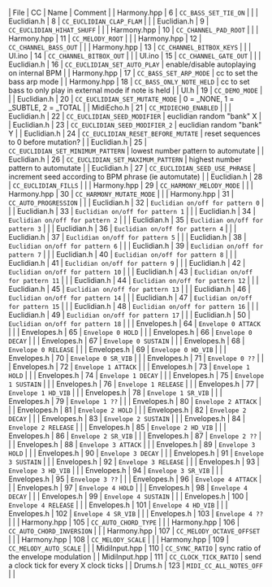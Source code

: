 | File	| CC	| Name	| Comment	|
| Harmony.hpp	| 6	| `CC_BASS_SET_TIE_ON`	| 	|
| Euclidian.h	| 8	| `CC_EUCLIDIAN_CLAP_FLAM`	| 	|
| Euclidian.h	| 9	| `CC_EUCLIDIAN_HIHAT_SHUFF`	| 	|
| Harmony.hpp	| 10	| `CC_CHANNEL_PAD_ROOT`	| 	|
| Harmony.hpp	| 11	| `CC_MELODY_ROOT`	| 	|
| Harmony.hpp	| 12	| `CC_CHANNEL_BASS_OUT`	| 	|
| Harmony.hpp	| 13	| `CC_CHANNEL_BITBOX_KEYS`	| 	|
| UI.ino	| 14	| `CC_CHANNEL_BITBOX_OUT`	| 	|
| UI.ino	| 15	| `CC_CHANNEL_GATE_OUT`	| 	|
| Euclidian.h	| 16	| `CC_EUCLIDIAN_SET_AUTO_PLAY`	|  enable/disable autoplaying on internal BPM	|
| Harmony.hpp	| 17	| `CC_BASS_SET_ARP_MODE`	|  cc to set the bass arp mode	|
| Harmony.hpp	| 18	| `CC_BASS_ONLY_NOTE_HELD`	|  cc to set bass to only play in external mode if note is held	|
| UI.h	| 19	| `CC_DEMO_MODE`	| 	|
| Euclidian.h	| 20	| `CC_EUCLIDIAN_SET_MUTATE_MODE`	|  0 = _NONE, 1 = _SUBTLE, 2 = _TOTAL	|
| MidiEcho.h	| 21	| `CC_MIDIECHO_ENABLED`	| 	|
| Euclidian.h	| 22	| `CC_EUCLIDIAN_SEED_MODIFIER`	|  euclidian random "bank" X	|
| Euclidian.h	| 23	| `CC_EUCLIDIAN_SEED_MODIFIER_2`	|  euclidian random "bank" Y	|
| Euclidian.h	| 24	| `CC_EUCLIDIAN_RESET_BEFORE_MUTATE`	|  reset sequences to 0 before mutation?	|
| Euclidian.h	| 25	| `CC_EUCLIDIAN_SET_MINIMUM_PATTERN`	|  lowest number pattern to automutate	|
| Euclidian.h	| 26	| `CC_EUCLIDIAN_SET_MAXIMUM_PATTERN`	|  highest number pattern to automutate	|
| Euclidian.h	| 27	| `CC_EUCLIDIAN_SEED_USE_PHRASE`	|  increment seed according to BPM phrase (ie automutate)	|
| Euclidian.h	| 28	| `CC_EUCLIDIAN_FILLS`	| 	|
| Harmony.hpp	| 29	| `CC_HARMONY_MELODY_MODE`	| 	|
| Harmony.hpp	| 30	| `CC_HARMONY_MUTATE_MODE`	| 	|
| Harmony.hpp	| 31	| `CC_AUTO_PROGRESSION`	| 	|
| Euclidian.h	| 32	| `Euclidian on/off for pattern 0`	| 	|
| Euclidian.h	| 33	| `Euclidian on/off for pattern 1`	| 	|
| Euclidian.h	| 34	| `Euclidian on/off for pattern 2`	| 	|
| Euclidian.h	| 35	| `Euclidian on/off for pattern 3`	| 	|
| Euclidian.h	| 36	| `Euclidian on/off for pattern 4`	| 	|
| Euclidian.h	| 37	| `Euclidian on/off for pattern 5`	| 	|
| Euclidian.h	| 38	| `Euclidian on/off for pattern 6`	| 	|
| Euclidian.h	| 39	| `Euclidian on/off for pattern 7`	| 	|
| Euclidian.h	| 40	| `Euclidian on/off for pattern 8`	| 	|
| Euclidian.h	| 41	| `Euclidian on/off for pattern 9`	| 	|
| Euclidian.h	| 42	| `Euclidian on/off for pattern 10`	| 	|
| Euclidian.h	| 43	| `Euclidian on/off for pattern 11`	| 	|
| Euclidian.h	| 44	| `Euclidian on/off for pattern 12`	| 	|
| Euclidian.h	| 45	| `Euclidian on/off for pattern 13`	| 	|
| Euclidian.h	| 46	| `Euclidian on/off for pattern 14`	| 	|
| Euclidian.h	| 47	| `Euclidian on/off for pattern 15`	| 	|
| Euclidian.h	| 48	| `Euclidian on/off for pattern 16`	| 	|
| Euclidian.h	| 49	| `Euclidian on/off for pattern 17`	| 	|
| Euclidian.h	| 50	| `Euclidian on/off for pattern 18`	| 	|
| Envelopes.h	| 64	| `Envelope 0 ATTACK`	| 	|
| Envelopes.h	| 65	| `Envelope 0 HOLD`	| 	|
| Envelopes.h	| 66	| `Envelope 0 DECAY`	| 	|
| Envelopes.h	| 67	| `Envelope 0 SUSTAIN`	| 	|
| Envelopes.h	| 68	| `Envelope 0 RELEASE`	| 	|
| Envelopes.h	| 69	| `Envelope 0 HD_VIB`	| 	|
| Envelopes.h	| 70	| `Envelope 0 SR_VIB`	| 	|
| Envelopes.h	| 71	| `Envelope 0 ??`	| 	|
| Envelopes.h	| 72	| `Envelope 1 ATTACK`	| 	|
| Envelopes.h	| 73	| `Envelope 1 HOLD`	| 	|
| Envelopes.h	| 74	| `Envelope 1 DECAY`	| 	|
| Envelopes.h	| 75	| `Envelope 1 SUSTAIN`	| 	|
| Envelopes.h	| 76	| `Envelope 1 RELEASE`	| 	|
| Envelopes.h	| 77	| `Envelope 1 HD_VIB`	| 	|
| Envelopes.h	| 78	| `Envelope 1 SR_VIB`	| 	|
| Envelopes.h	| 79	| `Envelope 1 ??`	| 	|
| Envelopes.h	| 80	| `Envelope 2 ATTACK`	| 	|
| Envelopes.h	| 81	| `Envelope 2 HOLD`	| 	|
| Envelopes.h	| 82	| `Envelope 2 DECAY`	| 	|
| Envelopes.h	| 83	| `Envelope 2 SUSTAIN`	| 	|
| Envelopes.h	| 84	| `Envelope 2 RELEASE`	| 	|
| Envelopes.h	| 85	| `Envelope 2 HD_VIB`	| 	|
| Envelopes.h	| 86	| `Envelope 2 SR_VIB`	| 	|
| Envelopes.h	| 87	| `Envelope 2 ??`	| 	|
| Envelopes.h	| 88	| `Envelope 3 ATTACK`	| 	|
| Envelopes.h	| 89	| `Envelope 3 HOLD`	| 	|
| Envelopes.h	| 90	| `Envelope 3 DECAY`	| 	|
| Envelopes.h	| 91	| `Envelope 3 SUSTAIN`	| 	|
| Envelopes.h	| 92	| `Envelope 3 RELEASE`	| 	|
| Envelopes.h	| 93	| `Envelope 3 HD_VIB`	| 	|
| Envelopes.h	| 94	| `Envelope 3 SR_VIB`	| 	|
| Envelopes.h	| 95	| `Envelope 3 ??`	| 	|
| Envelopes.h	| 96	| `Envelope 4 ATTACK`	| 	|
| Envelopes.h	| 97	| `Envelope 4 HOLD`	| 	|
| Envelopes.h	| 98	| `Envelope 4 DECAY`	| 	|
| Envelopes.h	| 99	| `Envelope 4 SUSTAIN`	| 	|
| Envelopes.h	| 100	| `Envelope 4 RELEASE`	| 	|
| Envelopes.h	| 101	| `Envelope 4 HD_VIB`	| 	|
| Envelopes.h	| 102	| `Envelope 4 SR_VIB`	| 	|
| Envelopes.h	| 103	| `Envelope 4 ??`	| 	|
| Harmony.hpp	| 105	| `CC_AUTO_CHORD_TYPE`	| 	|
| Harmony.hpp	| 106	| `CC_AUTO_CHORD_INVERSION`	| 	|
| Harmony.hpp	| 107	| `CC_MELODY_OCTAVE_OFFSET`	| 	|
| Harmony.hpp	| 108	| `CC_MELODY_SCALE`	| 	|
| Harmony.hpp	| 109	| `CC_MELODY_AUTO_SCALE`	| 	|
| MidiInput.hpp	| 110	| `CC_SYNC_RATIO`	|  sync ratio of the envelope modulation	|
| MidiInput.hpp	| 111	| `CC_CLOCK_TICK_RATIO`	|  send a clock tick for every X clock ticks	|
| Drums.h	| 123	| `MIDI_CC_ALL_NOTES_OFF`	| 	|
